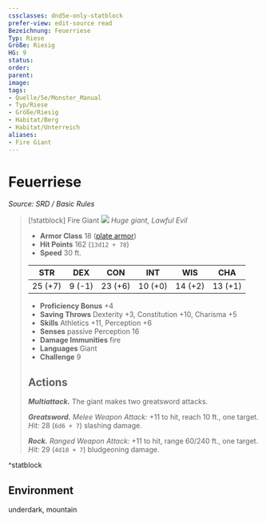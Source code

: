 ```yaml
---
cssclasses: dnd5e-only-statblock
prefer-view: edit-source read
Bezeichnung: Feuerriese
Typ: Riese
Größe: Riesig
HG: 9
status:
order:
parent:
image: 
tags:
- Quelle/5e/Monster_Manual
- Typ/Riese
- Größe/Riesig
- Habitat/Berg
- Habitat/Unterreich
aliases:
- Fire Giant
---
```

# Feuerriese
*Source: SRD / Basic Rules*  

> [!statblock] Fire Giant
> ![](compendium/bestiary/giant/token/fire-giant.png#token)
> *Huge giant, Lawful Evil*
> 
> - **Armor Class** 18  ([plate armor](compendium/items/plate-armor.md))
> - **Hit Points** 162 (`13d12 + 78`)
> - **Speed** 30 ft.
> 
> |STR|DEX|CON|INT|WIS|CHA|
> |:---:|:---:|:---:|:---:|:---:|:---:|
> |25 (+7)| 9 (-1)|23 (+6)|10 (+0)|14 (+2)|13 (+1)|
> 
> - **Proficiency Bonus** +4
> - **Saving Throws** Dexterity +3, Constitution +10, Charisma +5
> - **Skills** Athletics +11, Perception +6
> - **Senses** passive Perception 16
> - **Damage Immunities** fire
> - **Languages** Giant
> - **Challenge** 9
> 
> ## Actions
> 
> ***Multiattack.*** The giant makes two greatsword attacks.
> 
> ***Greatsword.*** *Melee Weapon Attack:* +11 to hit, reach 10 ft., one target. *Hit:* 28 (`6d6 + 7`) slashing damage.
> 
> ***Rock.*** *Ranged Weapon Attack:* +11 to hit, range 60/240 ft., one target. *Hit:* 29 (`4d10 + 7`) bludgeoning damage.

^statblock

## Environment

underdark, mountain
